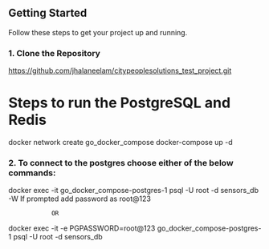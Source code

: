 ## Getting Started

Follow these steps to get your project up and running.

### 1. Clone the Repository

https://github.com/jhalaneelam/citypeoplesolutions_test_project.git

# Steps to run the PostgreSQL and Redis
docker network create go_docker_compose
docker-compose up -d

### 2. To connect to the postgres choose either of the below commands:

docker exec -it go_docker_compose-postgres-1 psql -U root -d sensors_db -W
If prompted add password as root@123

                OR

docker exec -it -e PGPASSWORD=root@123 go_docker_compose-postgres-1 psql -U root -d sensors_db
